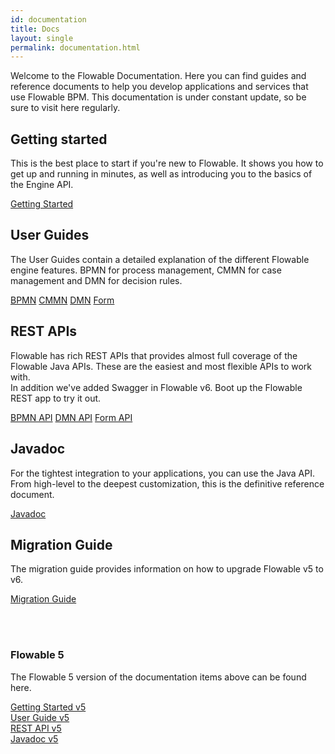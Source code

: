 ```yaml
---
id: documentation
title: Docs
layout: single
permalink: documentation.html
---
```

Welcome to the Flowable Documentation.  Here you can find guides and reference documents to help you develop applications and services that use Flowable BPM.  This documentation is under constant update, so be sure to visit here regularly.

## Getting started

This is the best place to start if you're new to Flowable.  It shows you how to get up and running in minutes, as well as introducing you to the basics of the Engine API.
<div class="buttons-unit">
  <a href="{{ site.baseurl }}/docs/userguide/index.html#_getting_started" class="button" target="_blank">Getting Started</a>
</div>

## User Guides

The User Guides contain a detailed explanation of the different Flowable engine features.  BPMN for process management, CMMN for case management and DMN for decision rules.
<div class="buttons-unit">
    <a href="{{ site.baseurl }}/docs/userguide/index.html" class="button" target="_blank">BPMN</a>
    <a href="{{ site.baseurl }}/docs/userguide-cmmn/index.html" class="button" target="_blank">CMMN</a>
    <a href="{{ site.baseurl }}/docs/userguide-dmn/index.html" class="button" target="_blank">DMN</a>
    <a href="{{ site.baseurl }}/docs/userguide-form/index.html" class="button" target="_blank">Form</a>
</div>

## REST APIs

Flowable has rich REST APIs that provides almost full coverage of the Flowable Java APIs.  These are the easiest and most flexible APIs to work with.
<br>
In addition we've added Swagger in Flowable v6. Boot up the Flowable REST app to try it out.

<div class="buttons-unit">
  <a href="{{ site.baseurl }}/docs/userguide/index.html#restApiChapter" class="button" target="_blank">BPMN API</a>
    <a href="{{ site.baseurl }}/docs/userguide-dmn/index.html#restApiChapter" class="button" target="_blank">DMN API</a>
    <a href="{{ site.baseurl }}/docs/userguide-form/index.html#restApiChapter" class="button" target="_blank">Form API</a>
</div>


## Javadoc

For the tightest integration to your applications, you can use the Java API.  From high-level to the deepest customization, this is the definitive reference document.
<div class="buttons-unit">
  <a href="{{ site.baseurl }}/docs/javadocs/index.html" class="button" target="_blank">Javadoc</a>
</div>

## Migration Guide
The migration guide provides information on how to upgrade Flowable v5 to v6.
<div class="buttons-unit">
  <a href="{{ site.baseurl }}/docs/userguide/migration.html" class="button" target="_blank">Migration Guide</a>
</div>

<br/><br/>
### Flowable 5

The Flowable 5 version of the documentation items above can be found here.

<div class="buttons-unit previous-versions">
  <a href="{{ site.baseurl }}/docs/userguide-5/index.html#_getting_started" class="button" target="_blank">Getting Started v5</a>
</div>

<div class="buttons-unit previous-versions">
  <a href="{{ site.baseurl }}/docs/userguide-5/index.html" class="button" target="_blank">User Guide v5</a>
</div>

<div class="buttons-unit previous-versions">
  <a href="{{ site.baseurl }}/docs/userguide-5/index.html#restApiChapter" class="button" target="_blank">REST API v5</a>
</div>

<div class="buttons-unit previous-versions">
  <a href="{{ site.baseurl }}/docs/javadocs-5/index.html" class="button" target="_blank">Javadoc v5</a>
</div>
